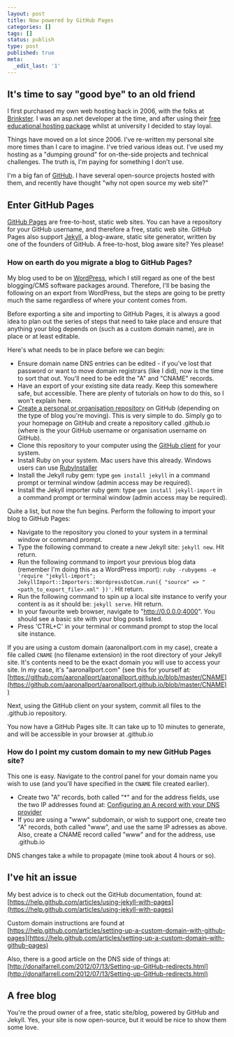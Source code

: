 ```yaml
---
layout: post
title: Now powered by GitHub Pages
categories: []
tags: []
status: publish
type: post
published: true
meta:
  _edit_last: '1'
---
```


## It's time to say "good bye" to an old friend

I first purchased my own web hosting back in 2006, with the folks at [Brinkster](http://www.brinkster.com). I was an asp.net developer at the time, and after using their [free educational hosting package](http://www.brinkster.com/free-hosting.aspx) whilst at university I decided to stay loyal.

Things have moved on a lot since 2006. I've re-written my personal site more times than I care to imagine. I've tried various ideas out. I've used my hosting as a "dumping ground" for on-the-side projects and technical challenges. The truth is, I'm paying for something I don't use.

I'm a big fan of [GitHub](http://github.io). I have several open-source projects hosted with them, and recently have thought "why not open source my web site?"

## Enter GitHub Pages

[GitHub Pages](https://pages.github.com/) are free-to-host, static web sites. You can have a repository for your GitHub username, and therefore a free, static web site. GitHub Pages also support [Jekyll](http://jekyllrb.com), a blog-aware, static site generator, written by one of the founders of GitHub. A free-to-host, blog aware site? Yes please!

### How on earth do you migrate a blog to GitHub Pages?

My blog used to be on [WordPress](http://wordpress.org), which I still regard as one of the best blogging/CMS software packages around. Therefore, I'll be basing the following on an export from WordPress, but the steps are going to be pretty much the same regardless of where your content comes from.

Before exporting a site and importing to GitHub Pages, it is always a good idea to plan out the series of steps that need to take place and ensure that anything your blog depends on (such as a custom domain name), are in place or at least editable.

Here's what needs to be in place before we can begin:

* Ensure domain name DNS entries can be edited - if you've lost that password or want to move domain registrars (like I did), now is the time to sort that out. You'll need to be edit the "A" and "CNAME" records.
* Have an export of your existing site data ready. Keep this somewhere safe, but accessible. There are plenty of tutorials on how to do this, so I won't explain here.
* [Create a personal or organisation repository](https://github.com/new) on GitHub (depending on the type of blog you're moving). This is very simple to do. Simply go to your homepage on GitHub and create a repository called <username>.github.io (where <username> is the your GitHub username or organisation username on GitHub).
* Clone this repository to your computer using the [GitHub client](https://help.github.com/articles/set-up-git) for your system.
* Install Ruby on your system. Mac users have this already. Windows users can use [RubyInstaller](http://rubyinstaller.org/)
* Install the Jekyll ruby gem: type `gem install jekyll` in a command prompt or terminal window (admin access may be required).
* Install the Jekyll importer ruby gem: type `gem install jekyll-import` in a command prompt or terminal window (admin access may be required).

Quite a list, but now the fun begins. Perform the following to import your blog to GitHub Pages:

* Navigate to the repository you cloned to your system in a terminal window or command prompt.
* Type the following command to create a new Jekyll site: `jekyll new`. Hit return.
* Run the following command to import your previous blog data (remember I'm doing this as a WordPress import): `ruby -rubygems -e 'require "jekyll-import"; JekyllImport::Importers::WordpressDotCom.run({ "source" => "<path_to_export_file>.xml" })'`. Hit return.
* Run the following command to spin up a local site instance to verify your content is as it should be: `jekyll serve`. Hit return.
* In your favourite web browser, navigate to "http://0.0.0.0:4000". You should see a basic site with your blog posts listed.
* Press 'CTRL+C' in your terminal or command prompt to stop the local site instance.

If you are using a custom domain (aaronallport.com in my case), create a file called `CNAME` (no filename extension) in the root directory of your Jekyll site. It's contents need to be the exact domain you will use to access your site. In my case, it's "aaronallport.com" (see this for yourself at: [https://github.com/aaronallport/aaronallport.github.io/blob/master/CNAME](https://github.com/aaronallport/aaronallport.github.io/blob/master/CNAME))

Next, using the GitHub client on your system, commit all files to the <username>.github.io repository.

You now have a GitHub Pages site. It can take up to 10 minutes to generate, and will be accessible in your browser at <username>.github.io

### How do I point my custom domain to my new GitHub Pages site?

This one is easy. Navigate to the control panel for your domain name you wish to use (and you'll have specified in the `CNAME` file created earlier).

* Create two "A" records, both called "*" and for the address fields, use the two IP addresses found at: [Configuring an A record with your DNS provider](https://help.github.com/articles/tips-for-configuring-an-a-record-with-your-dns-provider#configuring-an-a-record-with-your-dns-provider)
* If you are using a "www" subdomain, or wish to support one, create two "A" records, both called "www", and use the same IP adresses as above. Also, create a CNAME record called "www" and for the address, use <username>.github.io

DNS changes take a while to propagate (mine took about 4 hours or so).

## I've hit an issue

My best advice is to check out the GitHub documentation, found at: [https://help.github.com/articles/using-jekyll-with-pages](https://help.github.com/articles/using-jekyll-with-pages)

Custom domain instructions are found at [https://help.github.com/articles/setting-up-a-custom-domain-with-github-pages](https://help.github.com/articles/setting-up-a-custom-domain-with-github-pages)

Also, there is a good article on the DNS side of things at: [http://donalfarrell.com/2012/07/13/Setting-up-GitHub-redirects.html](http://donalfarrell.com/2012/07/13/Setting-up-GitHub-redirects.html)

## A free blog

You're the proud owner of a free, static site/blog, powered by GitHub and Jekyll. Yes, your site is now open-source, but it would be nice to show them some love.
